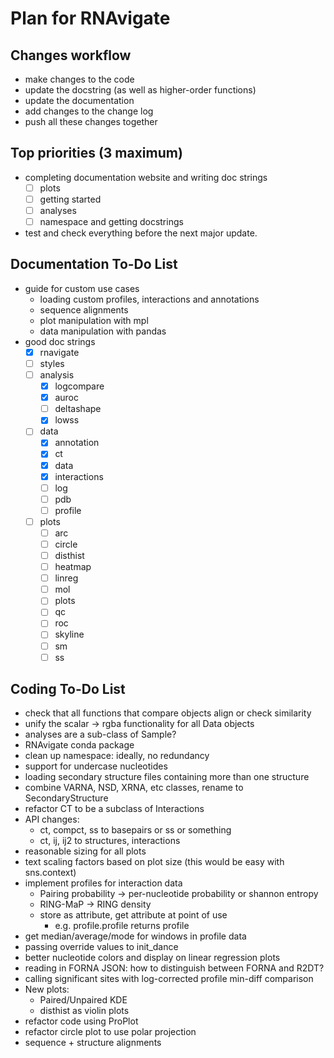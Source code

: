 Plan for RNAvigate
==================

Changes workflow
----------------
- make changes to the code
- update the docstring (as well as higher-order functions)
- update the documentation
- add changes to the change log
- push all these changes together

Top priorities (3 maximum)
--------------------------

- completing documentation website and writing doc strings
  - [ ] plots
  - [ ] getting started
  - [ ] analyses
  - [ ] namespace and getting docstrings
- test and check everything before the next major update.

Documentation To-Do List
------------------------

- guide for custom use cases
  - loading custom profiles, interactions and annotations
  - sequence alignments
  - plot manipulation with mpl
  - data manipulation with pandas
- good doc strings
  - [X] rnavigate
  - [ ] styles
  - [ ] analysis
    - [x] logcompare
    - [x] auroc
    - [ ] deltashape
    - [x] lowss
  - [ ] data
    - [x] annotation
    - [x] ct
    - [x] data
    - [X] interactions
    - [ ] log
    - [ ] pdb
    - [ ] profile
  - [ ] plots
    - [ ] arc
    - [ ] circle
    - [ ] disthist
    - [ ] heatmap
    - [ ] linreg
    - [ ] mol
    - [ ] plots
    - [ ] qc
    - [ ] roc
    - [ ] skyline
    - [ ] sm
    - [ ] ss

Coding To-Do List
-----------------

- check that all functions that compare objects align or check similarity
- unify the scalar -> rgba functionality for all Data objects
- analyses are a sub-class of Sample?
- RNAvigate conda package
- clean up namespace: ideally, no redundancy
- support for undercase nucleotides
- loading secondary structure files containing more than one structure
- combine VARNA, NSD, XRNA, etc classes, rename to SecondaryStructure
- refactor CT to be a subclass of Interactions
- API changes:
  - ct, compct, ss to basepairs or ss or something
  - ct, ij, ij2 to structures, interactions
- reasonable sizing for all plots
- text scaling factors based on plot size (this would be easy with sns.context)
- implement profiles for interaction data
  - Pairing probability -> per-nucleotide probability or shannon entropy
  - RING-MaP -> RING density
  - store as attribute, get attribute at point of use
    - e.g. profile.profile returns profile
- get median/average/mode for windows in profile data
- passing override values to init_dance
- better nucleotide colors and display on linear regression plots
- reading in FORNA JSON: how to distinguish between FORNA and R2DT?
- calling significant sites with log-corrected profile min-diff comparison
- New plots:
  - Paired/Unpaired KDE
  - disthist as violin plots
- refactor code using ProPlot
- refactor circle plot to use polar projection
- sequence + structure alignments
